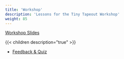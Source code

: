 ```yaml
---
title: 'Workshop'
description: 'Lessons for the Tiny Tapeout Workshop'
weight: 85
---
```


[Workshop Slides](https://docs.google.com/presentation/d/1NHFC3NHHFAzqK8HMGjxMHXJJ6r4j15dY86nk-boGDNM)

{{< children description="true" >}}

* [Feedback & Quiz](https://docs.google.com/forms/d/e/1FAIpQLSfGm5MKuqEaU3wO0Cxh6_ZJ3OO1kMqhVF6jKlVLzNsVY-6Paw/viewform?usp=sf_link)
